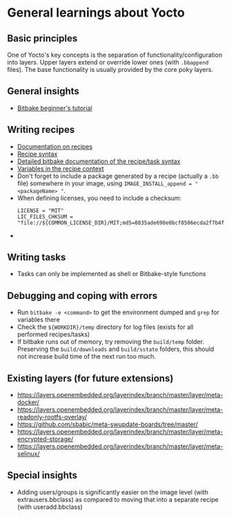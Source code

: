# General learnings about Yocto

## Basic principles

One of Yocto's key concepts is the separation of functionality/configuration 
into layers. Upper layers extend or override lower ones (with `.bbappend` files). 
The base functionality is usually provided by the core poky layers.

## General insights

- [Bitbake beginner's tutorial](https://a4z.bitbucket.io/docs/BitBake/guide.html)

## Writing recipes

- [Documentation on recipes](https://www.yoctoproject.org/docs/current/dev-manual/dev-manual.html#new-recipe-writing-a-new-recipe)
- [Recipe syntax](https://www.yoctoproject.org/docs/current/dev-manual/dev-manual.html#recipe-syntax)
- [Detailed bitbake documentation of the recipe/task syntax](https://www.yoctoproject.org/docs/3.1/bitbake-user-manual/bitbake-user-manual.html#bitbake-user-manual-metadata)
- [Variables in the recipe context](https://www.yoctoproject.org/docs/3.1/ref-manual/ref-manual.html#ref-varlocality-recipe-required)
- Don't forget to include a package generated by a recipe (actually a `.bb` file) somewhere in your image, 
  using `IMAGE_INSTALL_append = " <packageName> "`.
- When defining licenses, you need to include a checksum:
  ```
  LICENSE = "MIT"
  LIC_FILES_CHKSUM = "file://${COMMON_LICENSE_DIR}/MIT;md5=0835ade698e0bcf8506ecda2f7b4f302"
  ```
- 

## Writing tasks

- Tasks can only be implemented as shell or Bitbake-style functions


## Debugging and coping with errors

- Run `bitbake -e <command>` to get the environment dumped and `grep` for variables there
- Check the `${WORKDIR}/temp` directory for log files (exists for all performed recipes/tasks)
- If bitbake runs out of memory, try removing the `build/temp` folder. Preserving the `build/downloads` 
  and `build/sstate` folders, this should not increase build time of the next run too much.


## Existing layers (for future extensions)

- https://layers.openembedded.org/layerindex/branch/master/layer/meta-docker/
- https://layers.openembedded.org/layerindex/branch/master/layer/meta-readonly-rootfs-overlay/
- https://github.com/sbabic/meta-swupdate-boards/tree/master/
- https://layers.openembedded.org/layerindex/branch/master/layer/meta-encrypted-storage/
- https://layers.openembedded.org/layerindex/branch/master/layer/meta-selinux/

## Special insights

- Adding users/groups is significantly easier on the image level (with extrausers.bbclass) as 
  compared to moving that into a separate recipe (with useradd.bbclass)
